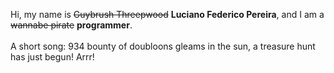 Hi, my name is ~~Guybrush Threepwood~~ **Luciano Federico Pereira**, and I am a ~~wannabe pirate~~ **programmer**.<br><br>A short song: 934 bounty of doubloons gleams in the sun, a treasure hunt has just begun! Arrr!

